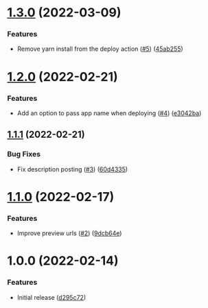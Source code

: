 # [1.3.0](https://github.com/pleo-oss/pleo-spa-cicd/compare/v1.2.0...v1.3.0) (2022-03-09)


### Features

* Remove yarn install from the deploy action ([#5](https://github.com/pleo-oss/pleo-spa-cicd/issues/5)) ([45ab255](https://github.com/pleo-oss/pleo-spa-cicd/commit/45ab2554813b7a9ba24006756c87e63ac90b94b3))

# [1.2.0](https://github.com/pleo-oss/pleo-spa-cicd/compare/v1.1.1...v1.2.0) (2022-02-21)


### Features

* Add an option to pass app name when deploying ([#4](https://github.com/pleo-oss/pleo-spa-cicd/issues/4)) ([e3042ba](https://github.com/pleo-oss/pleo-spa-cicd/commit/e3042ba8a2886550fb67601ee09da959e9f5d779))

## [1.1.1](https://github.com/pleo-oss/pleo-spa-cicd/compare/v1.1.0...v1.1.1) (2022-02-21)


### Bug Fixes

* Fix description posting ([#3](https://github.com/pleo-oss/pleo-spa-cicd/issues/3)) ([60d4335](https://github.com/pleo-oss/pleo-spa-cicd/commit/60d4335388fdbbca418a1f0bca15d93049736cf3))

# [1.1.0](https://github.com/pleo-oss/pleo-spa-cicd/compare/v1.0.0...v1.1.0) (2022-02-17)


### Features

* Improve preview urls ([#2](https://github.com/pleo-oss/pleo-spa-cicd/issues/2)) ([9dcb64e](https://github.com/pleo-oss/pleo-spa-cicd/commit/9dcb64e9fa7cc7eadf4b146fd4ad3a6ed2a84c8b))

# 1.0.0 (2022-02-14)


### Features

* Initial release ([d295c72](https://github.com/pleo-oss/pleo-spa-cicd/commit/d295c72c2d92004d548e99a421ea1ff3215683fa))
